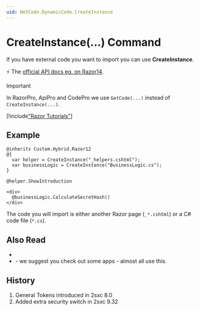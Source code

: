 ```yaml
---
uid: NetCode.DynamicCode.CreateInstance
---
```


# CreateInstance(...) Command

If you have external code you want to import you can use **CreateInstance**.

⚡ The [official API docs eg. on Razor14](xref:Custom.Hybrid.Razor14.CreateInstance*).

> [!IMPORTANT]
> In RazorPro, ApiPro and CodePro we use `GetCode(...)` instead of `CreateInstance(...)`.


[!include["Razor Tutorials"](~/shared/tutorials/razor.md)]


## Example

```razor
@inherits Custom.Hybrid.Razor12
@{
  var helper = CreateInstance("_helpers.cshtml");
  var businessLogic = CreateInstance("BusinessLogic.cs");
}

@helper.ShowIntroduction

<div>
  @businessLogic.CalculateSecretHash()
</div>

```

The code you will import is either another Razor page (`_*.cshtml`) or a C# code file (`*.cs`).

## Also Read

* [](xref:Tut.Razor.Reuse)
* [](xref:AppsCatalog) - we suggest you check out some apps - almost all use this.

## History

1. General Tokens introduced in 2sxc 8.0
1. Added extra security switch in 2sxc 9.32

